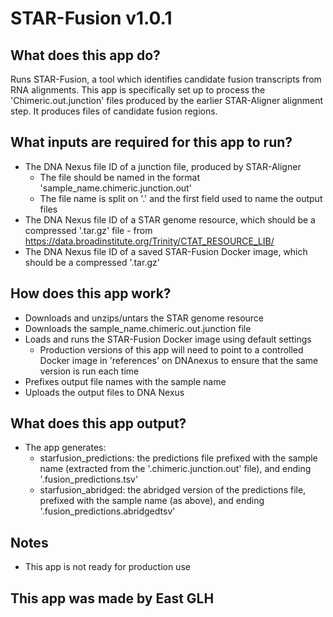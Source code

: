 # STAR-Fusion v1.0.1

## What does this app do?
Runs STAR-Fusion, a tool which identifies candidate fusion transcripts from RNA alignments. This app is specifically set up to process the 'Chimeric.out.junction' files produced by the earlier STAR-Aligner alignment step. It produces files of candidate fusion regions.

## What inputs are required for this app to run?
* The DNA Nexus file ID of a junction file, produced by STAR-Aligner
    * The file should be named in the format 'sample_name.chimeric.junction.out'
    * The file name is split on '.' and the first field used to name the output files
* The DNA Nexus file ID of a STAR genome resource, which should be a compressed '.tar.gz' file - from https://data.broadinstitute.org/Trinity/CTAT_RESOURCE_LIB/
* The DNA Nexus file ID of a saved STAR-Fusion Docker image, which should be a compressed '.tar.gz'

## How does this app work?
* Downloads and unzips/untars the STAR genome resource
* Downloads the sample_name.chimeric.out.junction file
* Loads and runs the STAR-Fusion Docker image using default settings
    * Production versions of this app will need to point to a controlled Docker image in 'references' on DNAnexus to ensure that the same version is run each time
* Prefixes output file names with the sample name
* Uploads the output files to DNA Nexus

## What does this app output?
* The app generates:
    * starfusion_predictions: the predictions file prefixed with the sample name (extracted from the '.chimeric.junction.out' file), and ending '.fusion_predictions.tsv'
    * starfusion_abridged: the abridged version of the predictions file, prefixed with the sample name (as above),
    and ending '.fusion_predictions.abridgedtsv'

## Notes
* This app is not ready for production use

## This app was made by East GLH
